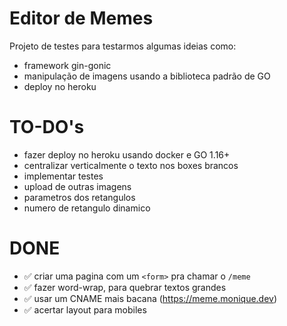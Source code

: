 # Editor de Memes

Projeto de testes para testarmos algumas ideias como:

- framework gin-gonic
- manipulação de imagens usando a biblioteca padrão de GO
- deploy no heroku

# TO-DO's

* fazer deploy no heroku usando docker e GO 1.16+
* centralizar verticalmente o texto nos boxes brancos
* implementar testes
* upload de outras imagens
* parametros dos retangulos
* numero de retangulo dinamico

# DONE

* ✅ criar uma pagina com um `<form>` pra chamar o `/meme`
* ✅ fazer word-wrap, para quebrar textos grandes
* ✅ usar um CNAME mais bacana (https://meme.monique.dev)
* ✅ acertar layout para mobiles 
